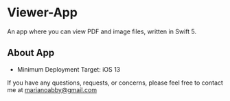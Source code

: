 # Viewer-App
An app where you can view PDF and image files, written in Swift 5.

## About App

- Minimum Deployment Target: iOS 13

If you have any questions, requests, or concerns, please feel free to contact me at marianoabby@gmail.com

